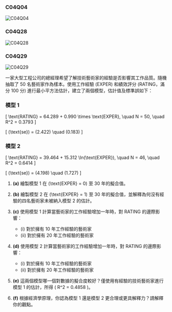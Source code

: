 ### C04Q04
![C04Q04](https://github.com/user-attachments/assets/ae77c21b-8e52-48eb-8e76-f95cc8094485)

### C04Q28
![C04Q28](https://github.com/user-attachments/assets/76efec32-79b0-4c97-ab6f-f707e085dacb)

### C04Q29
![C04Q29](https://github.com/user-attachments/assets/993442c7-af2f-435a-aa76-337d83175581)

一家大型工程公司的總經理希望了解技術藝術家的經驗是否影響其工作品質。隨機抽取了 50 名藝術家作為樣本。使用工作經驗 (EXPER) 和績效評分 (RATING，滿分 100 分) 進行最小平方法估計，建立了兩個模型，估計值及標準誤如下：

### 模型 1

\[
\text{RATING} = 64.289 + 0.990 \times \text{EXPER}, \quad N = 50, \quad R^2 = 0.3793
\]

\[
(\text{se}) = (2.422) \quad (0.183)
\]

### 模型 2

\[
\text{RATING} = 39.464 + 15.312 \ln(\text{EXPER}), \quad N = 46, \quad R^2 = 0.6414
\]

\[
(\text{se}) = (4.198) \quad (1.727)
\]

1. **(a)** 繪製模型 1 在 \(\text{EXPER} = 0\) 至 30 年的擬合值。

2. **(b)** 繪製模型 2 在 \(\text{EXPER} = 1\) 至 30 年的擬合值，並解釋為何沒有經驗的四名藝術家未被納入模型 2 的估計。

3. **(c)** 使用模型 1 計算當藝術家的工作經驗增加一年時，對 RATING 的邊際影響：  
   - (i) 對於擁有 10 年工作經驗的藝術家  
   - (ii) 對於擁有 20 年工作經驗的藝術家

4. **(d)** 使用模型 2 計算當藝術家的工作經驗增加一年時，對 RATING 的邊際影響：  
   - (i) 對於擁有 10 年工作經驗的藝術家  
   - (ii) 對於擁有 20 年工作經驗的藝術家

5. **(e)** 這兩個模型哪一個對數據的擬合度較好？僅使用有經驗的技術藝術家進行模型 1 的估計，所得 \( R^2 = 0.4858 \)。

6. **(f)** 根據經濟學原理，你認為模型 1 還是模型 2 更合理或更具解釋力？請解釋你的觀點。





